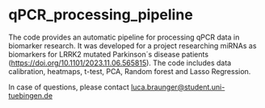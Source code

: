 # qPCR_processing_pipeline
The code provides an automatic pipeline for processing qPCR data in biomarker research. It was developed for a project researching miRNAs as biomarkers for LRRK2 mutated Parkinson´s disease patients (https://doi.org/10.1101/2023.11.06.565815). The code includes data calibration, heatmaps, t-test, PCA, Random forest and Lasso Regression.

In case of questions, please contact luca.braunger@student.uni-tuebingen.de
